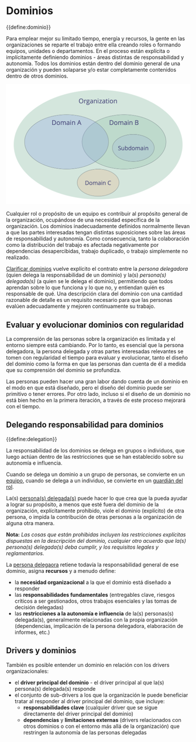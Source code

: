 # Dominios

{{define:dominio}}

Para emplear mejor su limitado tiempo, energía y recursos, la gente en las organizaciones se reparte el trabajo entre ella creando roles o formando equipos, unidades o departamentos. En el proceso están explícita o implícitamente definiendo dominios - áreas distintas de responsabilidad y autonomía. Todos los dominios están dentro del dominio general de una organización y pueden solaparse y/o estar completamente contenidos dentro de otros dominios.

![Los dominios pueden superponerse y/o estar contenidos en otros dominios](img/driver-domain/domains-in-organizations.png)

Cualquier rol o propósito de un equipo es contribuir al propósito general de la organización, ocupándose de una necesidad específica de la organización. Los dominios inadecuadamente definidos normalmente llevan a que las partes interesadas tengan distintas suposiciones sobre las áreas de responsabilidad y autonomía. Como consecuencia, tanto la colaboración como la distribución del trabajo es afectada negativamente por dependencias desapercibidas, trabajo duplicado, o trabajo simplemente no realizado.

[Clarificar dominios](section:clarify-and-develop-domains) vuelve explícito el contrato entre la *persona delegadora* (quien delega la responsabilidad de un dominio) y la(s) *persona(s) delegada(s)* (a quien se le delega el dominio), permitiendo que todos aprendan sobre lo que funciona y lo que no, y entiendan quién es responsable de qué. Una descripción clara del dominio con una cantidad razonable de detalle es un requisito necesario para que las personas evalúen adecuadamente y mejoren continuamente su trabajo.

## Evaluar y evolucionar dominios con regularidad

La comprensión de las personas sobre la organización es limitada y el entorno siempre está cambiando. Por lo tanto, es esencial que la persona delegadora, la persona delegada y otras partes interesadas relevantes se tomen con regularidad el tiempo para evaluar y evolucionar, tanto el diseño del dominio como la forma en que las personas dan cuenta de él a medida que su comprensión del dominio se profundiza.

Las personas pueden hacer una gran labor dando cuenta de un dominio en el modo en que está diseñado, pero el diseño del dominio puede ser primitivo o tener errores. Por otro lado, incluso si el diseño de un dominio no está bien hecho en la primera iteración, a través de este proceso mejorará con el tiempo.

## Delegando responsabilidad para dominios

{{define:delegation}}

La responsabilidad de los dominios se delega en grupos o individuos, que luego actúan dentro de las restricciones que se han establecido sobre su autonomía e influencia.

Cuando se delega un dominio a un grupo de personas, se convierte en un [equipo](glossary:team), cuando se delega a un individuo, se convierte en un [guardián del rol](glossary:role-keeper).

La(s) [persona(s) delegada(s)](glossary:delegatee) puede hacer lo que crea que la pueda ayudar a lograr su propósito, a menos que esté fuera del dominio de la organización, explícitamente prohibido, viole el dominio (explícito) de otra persona, o impida la contribución de otras personas a la organización de alguna otra manera.

**Nota:** *Las cosas que están prohibidas incluyen las restricciones explícitas dispuestas en la descripción del dominio, cualquier otro acuerdo que la(s) persona(s) delegada(s) deba cumplir, y los requisitos legales y reglamentarios.*

La [persona delegaora](glossary:delegator) retiene todavía la responsabilidad general de ese dominio, asigna **recursos** y a menudo define:

- la **necesidad organizacional** a la que el dominio está diseñado a responder
- las **responsabilidades fundamentales** (entregables clave, riesgos críticos a ser gestionados, otros trabajos esenciales y las tomas de decisión delegadas)
- las **restricciones a la autonomía e influencia** de la(s) personas(s) delegada(s), generalmente relacionadas con la propia organización (dependencias, implicación de la persona delegadora, elaboración de informes, etc.)

## Drivers y dominios

También es posible entender un dominio en relación con los drivers organizacionales:

- el **driver principal del dominio** - el driver principal al que la(s) persona(s) delegada(s) responde
- el conjunto de sub-drivers a los que la organización le puede beneficiar tratar al responder al driver principal del dominio, que incluye: 
    - **responsabilidades clave** (cualquier driver que se sigue directamente del driver principal del dominio)
    - **dependencias** y **limitaciones externas** (drivers relacionados con otros dominios o con el entorno más allá de la organización) que restringen la autonomía de las personas delegadas